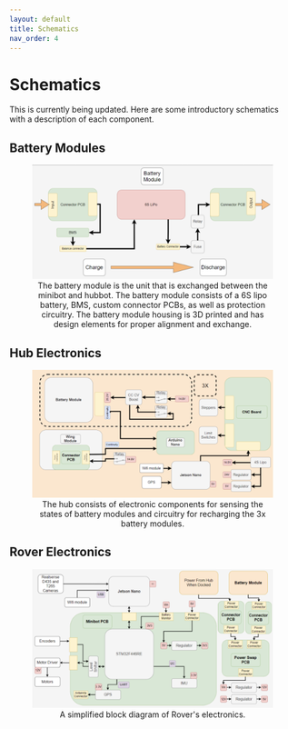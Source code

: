 ```yaml
---
layout: default
title: Schematics
nav_order: 4
---
```

<h1>Schematics</h1>

This is currently being updated. Here are some introductory schematics with a description of each component. 

<h2>Battery Modules</h2>
<div style="text-align: center;">
  <figure>
      <img src="./media/battery_module_schematic.png" alt="Battery Module Schematic">
    <figcaption>The battery module is the unit that is exchanged between the minibot and hubbot. The battery module consists of a 6S lipo battery, BMS, custom connector PCBs, as well as protection circuitry. The battery module housing is 3D printed and has design elements for proper alignment and exchange. 
    </figcaption>
  </figure>
</div>

<h2>Hub Electronics</h2>
<div style="text-align: center;">
  <figure>
      <img src="./media/hub_system_diagram.png" alt="Hub Electronics Diagram">
    <figcaption>The hub consists of electronic components for sensing the states of battery modules and circuitry for recharging the 3x battery modules.
    </figcaption>
  </figure>
</div>


<h2>Rover Electronics</h2>
<div style="text-align: center;">
  <figure>
      <img src="./media/rover_electronics.png" alt="Rover Electronics Diagram">
    <figcaption>A simplified block diagram of Rover's electronics.
    </figcaption>
  </figure>
</div>
